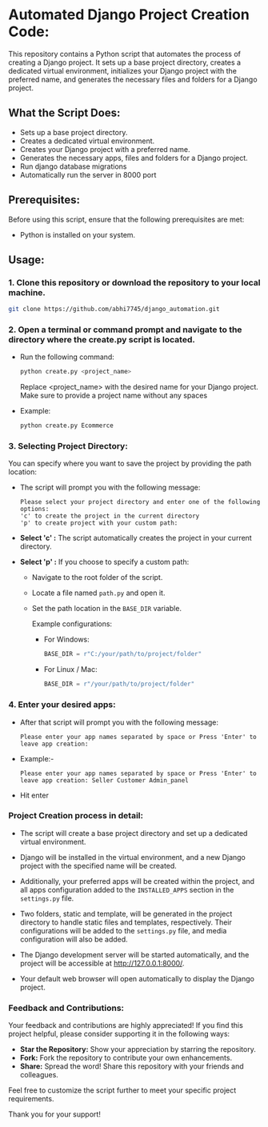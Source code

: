 # Automated Django Project Creation Code:

This repository contains a Python script that automates the process of creating a Django project. It sets up a base project directory, creates a dedicated virtual environment, initializes your Django project with the preferred name, and generates the necessary files and folders for a Django project.


## What the Script Does:

- Sets up a base project directory.
- Creates a dedicated virtual environment.
- Creates your Django project with a preferred name.
- Generates the necessary apps, files and folders for a Django project.
- Run django database migrations
- Automatically run the server in 8000 port

## Prerequisites:

Before using this script, ensure that the following prerequisites are met:

- Python is installed on your system.

## Usage:
### 1. Clone this repository or download the repository to your local machine.

```bash
git clone https://github.com/abhi7745/django_automation.git
```

### 2. Open a terminal or command prompt and navigate to the directory where the create.py script is located.

- Run the following command:

    ```bash
    python create.py <project_name>
    ```

    Replace <project_name> with the desired name for your Django project. Make sure to provide a project name without any spaces

- Example:

    ```bash
    python create.py Ecommerce
    ```

### 3. Selecting Project Directory:

You can specify where you want to save the project by providing the path location:

- The script will prompt you with the following message:

    ```
    Please select your project directory and enter one of the following options:
    'c' to create the project in the current directory
    'p' to create project with your custom path: 
    ```

- **Select 'c' :** The script automatically creates the project in your current directory.

- **Select 'p' :** If you choose to specify a custom path:
  
  - Navigate to the root folder of the script.
  - Locate a file named `path.py` and open it.
  - Set the path location in the `BASE_DIR` variable.
  
    Example configurations:
    
    - For Windows:
      ```python
      BASE_DIR = r"C:/your/path/to/project/folder"
      ```

    - For Linux / Mac:
      ```python
      BASE_DIR = r"/your/path/to/project/folder"
      ```

### 4. Enter your desired apps:

- After that script will prompt you with the following message:
    ```
    Please enter your app names separated by space or Press 'Enter' to leave app creation:
    ```
  
- Example:-
  ```
  Please enter your app names separated by space or Press 'Enter' to leave app creation: Seller Customer Admin_panel
  ```
- Hit enter


### Project Creation process in detail:

- The script will create a base project directory and set up a dedicated virtual environment.

- Django will be installed in the virtual environment, and a new Django project with the specified name will be created.

- Additionally, your preferred apps will be created within the project, and all apps configuration added to the `INSTALLED_APPS` section in the `settings.py` file.

- Two folders, static and template, will be generated in the project directory to handle static files and templates, respectively. Their configurations will be added to the `settings.py` file, and media configuration will also be added.


- The Django development server will be started automatically, and the project will be accessible at http://127.0.0.1:8000/.

- Your default web browser will open automatically to display the Django project.



### Feedback and Contributions:

Your feedback and contributions are highly appreciated! If you find this project helpful, please consider supporting it in the following ways:

- **Star the Repository:** Show your appreciation by starring the repository.
- **Fork:** Fork the repository to contribute your own enhancements.
- **Share:** Spread the word! Share this repository with your friends and colleagues.

Feel free to customize the script further to meet your specific project requirements. 

Thank you for your support!